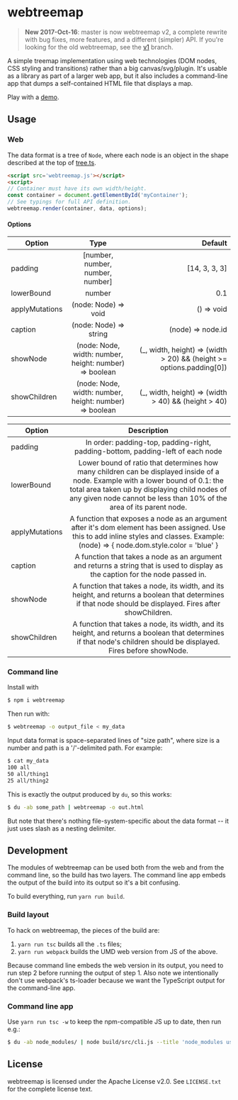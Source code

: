 # webtreemap

> **New 2017-Oct-16**: master is now webtreemap v2, a complete rewrite with
> bug fixes, more features, and a different (simpler) API. If you're looking
> for the old webtreemap, see the [v1] branch.

[v1]: https://github.com/evmar/webtreemap/tree/v1

A simple treemap implementation using web technologies (DOM nodes, CSS styling
and transitions) rather than a big canvas/svg/plugin. It's usable as a library
as part of a larger web app, but it also includes a command-line app that dumps
a self-contained HTML file that displays a map.

Play with a [demo].

[demo]: http://evmar.github.io/webtreemap/

## Usage

### Web

The data format is a tree of `Node`, where each node is an object in the shape
described at the top of [tree.ts].

[tree.ts]: https://github.com/evmar/webtreemap/blob/master/src/tree.ts

```html
<script src='webtreemap.js'></script>
<script>
// Container must have its own width/height.
const container = document.getElementById('myContainer');
// See typings for full API definition.
webtreemap.render(container, data, options);
```

#### Options
| Option | Type | Default |
| ------------- |:-------------:| -----:|
| padding | [number, number, number, number] | [14, 3, 3, 3] | 
| lowerBound | number |  0.1 | 
| applyMutations | (node: Node) => void | () => void | 
| caption | (node: Node) => string | (node) => node.id || '') | 
| showNode | (node: Node, width: number, height: number) => boolean | (_, width, height) => (width > 20) && (height >= options.padding[0]) | 
| showChildren | (node: Node, width: number, height: number) => boolean  |  (_, width, height) => (width > 40) && (height > 40) | 


| Option | Description |
| ------------- |:-------------:|
| padding | In order: padding-top, padding-right, padding-bottom, padding-left of each node
| lowerBound | Lower bound of ratio that determines how many children can be displayed inside of a node. Example with a lower bound of 0.1: the total area taken up by displaying child nodes of any given node cannot be less than 10% of the area of its parent node. 
| applyMutations | A function that exposes a node as an argument after it's dom element has been assigned. Use this to add inline styles and classes. Example: (node) => { node.dom.style.color = 'blue' }
| caption | A function that takes a node as an argument and returns a string that is used to display as the caption for the node passed in.
| showNode | A function that takes a node, its width, and its height, and returns a boolean that determines if that node should be displayed. Fires after showChildren.
| showChildren | A function that takes a node, its width, and its height, and returns a boolean that determines if that node's children should be displayed. Fires before showNode.


### Command line

Install with

```sh
$ npm i webtreemap
```

Then run with:

```sh
$ webtreemap -o output_file < my_data
```

Input data format is space-separated lines of "size path", where size
is a number and path is a '/'-delimited path. For example:

```sh
$ cat my_data
100 all
50 all/thing1
25 all/thing2
```

This is exactly the output produced by `du`, so this works:

```sh
$ du -ab some_path | webtreemap -o out.html
```

But note that there's nothing file-system-specific about the data format -- it
just uses slash as a nesting delimiter.

## Development

The modules of webtreemap can be used both from the web and from the command
line, so the build has two layers. The command line app embeds the output
of the build into its output so it's a bit confusing.

To build everything, run `yarn run build`.

### Build layout

To hack on webtreemap, the pieces of the build are:

1.  `yarn run tsc` builds all the `.ts` files;
2.  `yarn run webpack` builds the UMD web version from JS of the above.

Because command line embeds the web version in its output, you need to
run step 2 before running the output of step 1. Also note we
intentionally don't use webpack's ts-loader because we want the
TypeScript output for the command-line app.

### Command line app

Use `yarn run tsc -w` to keep the npm-compatible JS up to date, then run e.g.:

```sh
$ du -ab node_modules/ | node build/src/cli.js --title 'node_modules usage' -o demo.html
```

## License

webtreemap is licensed under the Apache License v2.0. See `LICENSE.txt` for the
complete license text.
